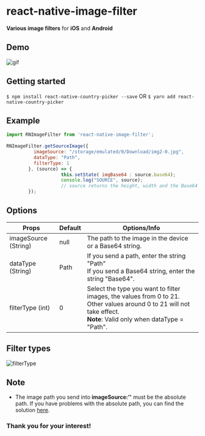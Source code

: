 
# react-native-image-filter

**Various image filters** for **iOS** and **Android**

## Demo

![gif](https://github.com/alien9996/ReactNativeImageFilter/blob/master/filter.gif?raw=true)

## Getting started

`$ npm install react-native-country-picker --save`
<space><space>
OR
<space><space>
`$ yarn add react-native-country-picker `


## Example
```javascript
import RNImageFilter from 'react-native-image-filter';
 
RNImageFilter.getSourceImage({
          imageSource: "/storage/emulated/0/Download/img2-0.jpg",
          dataType: "Path",
          filterType: 1
        }, (source) => {
                    this.setState( imgBase64 : source.base64);
                    console.log("SOURCE", source);
                    // source returns the height, width and the Base64 string of the image.
        });
```

## Options

Props | Default | Options/Info
------ | --- | ------
imageSource (String)|null|The path to the image in the device or a Base64 string.
dataType (String)|Path|If you send a path, enter the string "Path"<br>If you send a Base64 string, enter the string "Base64".
filterType (int)|0|Select the type you want to filter images, the values from 0 to 21. Other values around 0 to 21 will not take effect.<br> **Note**: Valid only when dataType = "Path".

## Filter types

![filterType](https://github.com/alien9996/ReactNativeImageFilter/blob/master/filter_type.png?raw=true)

## Note
- The image path you send into **imageSource:''** must be the absolute path. If you have problems with the absolute path, you can find the solution [here](https://stackoverflow.com/questions/52423067/how-to-get-absolute-path-of-a-file-in-react-native).

### Thank you for your interest!
